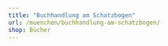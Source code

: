 ```yaml
---
title: "Buchhandlung am Schatzbogen"
url: /muenchen/buchhandlung-am-schatzbogen/
shop: Bücher
---
```

